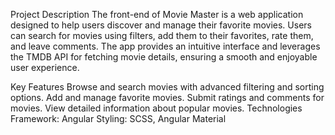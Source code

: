 Project Description
The front-end of Movie Master is a web application designed to help users discover and manage their favorite movies. Users can search for movies using filters, add them to their favorites, rate them, and leave comments. The app provides an intuitive interface and leverages the TMDB API for fetching movie details, ensuring a smooth and enjoyable user experience.

Key Features
Browse and search movies with advanced filtering and sorting options.
Add and manage favorite movies.
Submit ratings and comments for movies.
View detailed information about popular movies.
Technologies
Framework: Angular
Styling: SCSS, Angular Material

